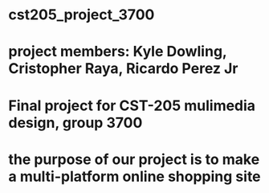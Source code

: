 # cst205_project_3700

# project members: Kyle Dowling, Cristopher Raya, Ricardo Perez Jr
# Final project for CST-205 mulimedia design, group 3700
# the purpose of our project is to make a multi-platform online shopping site